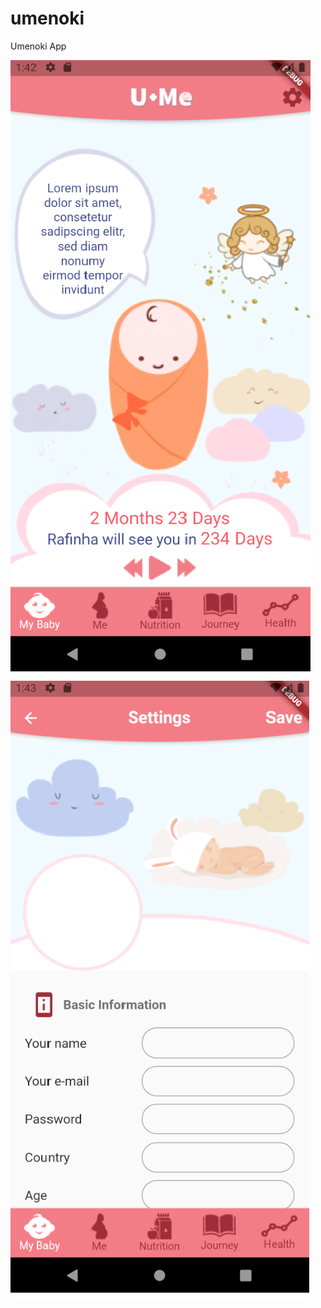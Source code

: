 # umenoki
Umenoki App

![ScreenShot](/screenshots/screenshot1.png)
![ScreenShot](/screenshots/screenshot2.png)